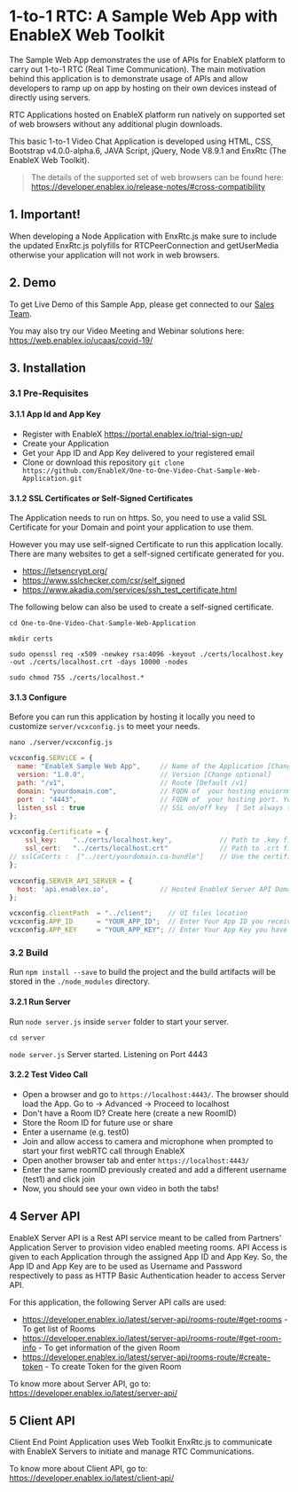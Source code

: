 # 1-to-1 RTC: A Sample Web App with EnableX Web Toolkit

The Sample Web App demonstrates the use of APIs for EnableX platform to carry out 1-to-1 RTC (Real Time Communication). The main motivation behind this application is to demonstrate usage of APIs and allow developers to ramp up on app by hosting on their own devices instead of directly using servers.

RTC Applications hosted on EnableX platform run natively on supported set of web browsers without any additional plugin downloads. 

This basic 1-to-1 Video Chat Application is developed using HTML, CSS, Bootstrap v4.0.0-alpha.6, JAVA Script, jQuery, Node V8.9.1 and EnxRtc (The EnableX Web Toolkit). 

>The details of the supported set of web browsers can be found here:
https://developer.enablex.io/release-notes/#cross-compatibility


## 1. Important!

When developing a Node Application with EnxRtc.js make sure to include the updated EnxRtc.js polyfills for RTCPeerConnection and getUserMedia otherwise your application will not work in web browsers.


## 2. Demo

To get Live Demo of this Sample App, please get connected to our [Sales Team](mailto:sales@enablex.io).

You may also try our Video Meeting and Webinar solutions here: https://web.enablex.io/ucaas/covid-19/


## 3. Installation


### 3.1 Pre-Requisites

#### 3.1.1 App Id and App Key 

* Register with EnableX https://portal.enablex.io/trial-sign-up/
* Create your Application
* Get your App ID and App Key delivered to your registered email
* Clone or download this repository `git clone https://github.com/EnableX/One-to-One-Video-Chat-Sample-Web-Application.git`


#### 3.1.2 SSL Certificates or Self-Signed Certificates

The Application needs to run on https. So, you need to use a valid SSL Certificate for your Domain and point your application to use them. 

However you may use self-signed Certificate to run this application locally. There are many websites to get a self-signed certificate generated for you.
* https://letsencrypt.org/
* https://www.sslchecker.com/csr/self_signed
* https://www.akadia.com/services/ssh_test_certificate.html  

The following below can also be used to create a self-signed certificate. 

`cd One-to-One-Video-Chat-Sample-Web-Application`

`mkdir certs`

`sudo openssl req -x509 -newkey rsa:4096 -keyout ./certs/localhost.key -out ./certs/localhost.crt -days 10000 -nodes`

`sudo chmod 755 ./certs/localhost.*`

#### 3.1.3 Configure

Before you can run this application by hosting it locally you need to customize `server/vcxconfig.js` to meet your needs.

`nano ./server/vcxconfig.js`

```javascript 
vcxconfig.SERViCE = {
  name: "EnableX Sample Web App",     // Name of the Application [Change optional]
  version: "1.0.0",                   // Version [Change optional]
  path: "/v1",                        // Route [Default /v1]
  domain: "yourdomain.com",           // FQDN of  your hosting enviornment
  port  : "4443",                     // FQDN of  your hosting port. You need sudo permission if you want to use standard 443
  listen_ssl : true                   // SSL on/off key  [ Set always to "true" ]
};

vcxconfig.Certificate = {
    ssl_key: 	"../certs/localhost.key",            // Path to .key file or registered key
    ssl_cert: 	"../certs/localhost.crt"             // Path to .crt file or registered crt
// sslCaCerts :  ["../cert/yourdomain.ca-bundle"]    // Use the certificate CA[chain] [self signed or registered]
};

vcxconfig.SERVER_API_SERVER = {
  host: 'api.enablex.io',             // Hosted EnableX Server API Domain Name
};

vcxconfig.clientPath  = "../client";    // UI files location
vcxconfig.APP_ID      = "YOUR_APP_ID";  // Enter Your App ID you received from registered email
vcxconfig.APP_KEY     = "YOUR_APP_KEY"; // Enter Your App Key you have received from registered email
```

### 3.2 Build

Run `npm install --save` to build the project and the build artifacts will be stored in the `./node_modules` directory.


#### 3.2.1 Run Server

Run `node server.js` inside `server` folder to start your server. 

`cd server`

`node server.js`
Server started. Listening on Port 4443

#### 3.2.2 Test Video Call

* Open a browser and go to `https://localhost:4443/`. The browser should load the App. Go to -> Advanced -> Proceed to localhost
* Don't have a Room ID? Create here (create a new RoomID)
* Store the Room ID for future use or share
* Enter a username (e.g. test0)
* Join and allow access to camera and microphone when prompted to start your first webRTC call through EnableX
* Open another browser tab and enter `https://localhost:4443/`
* Enter the same roomID previously created and add a different username (test1) and click join
* Now, you should see your own video in both the tabs!


## 4 Server API

EnableX Server API is a Rest API service meant to be called from Partners' Application Server to provision video enabled 
meeting rooms. API Access is given to each Application through the assigned App ID and App Key. So, the App ID and App Key 
are to be used as Username and Password respectively to pass as HTTP Basic Authentication header to access Server API.
 
For this application, the following Server API calls are used: 
* https://developer.enablex.io/latest/server-api/rooms-route/#get-rooms - To get list of Rooms
* https://developer.enablex.io/latest/server-api/rooms-route/#get-room-info - To get information of the given Room
* https://developer.enablex.io/latest/server-api/rooms-route/#create-token - To create Token for the given Room

To know more about Server API, go to:
https://developer.enablex.io/latest/server-api/


## 5 Client API

Client End Point Application uses Web Toolkit EnxRtc.js to communicate with EnableX Servers to initiate and manage RTC Communications.  

To know more about Client API, go to:
https://developer.enablex.io/latest/client-api/
